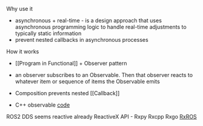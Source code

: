 
Why use it
* asynchronous + real-time - is a design approach that uses asynchronous programming logic to handle real-time adjustments to typically static information
* prevent nested callbacks in asynchronous processes

How it works 
* [[Program in Functional]] + Observer pattern
- an observer subscribes to an Observable. Then that observer reacts to whatever item or sequence of items the Observable emits
* Composition prevents nested [[Callback]]

* C++ observable [code](https://github.com/ddinu/observable)

ROS2 DDS seems reactive already
ReactiveX API - Rxpy Rxcpp Rxgo
[RxROS](https://research.tudelft.nl/en/publications/reactive-programming-of-robots-with-rxros)